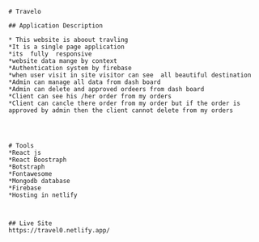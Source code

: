     # Travelo

    ## Application Description

    * This website is aboout travling 
    *It is a single page application
    *its  fully  responsive 
    *website data mange by context
    *Authentication system by firebase
    *when user visit in site visitor can see  all beautiful destination
    *Admin can manage all data from dash board
    *Admin can delete and approved ordeers from dash board
    *Client can see his /her order from my orders
    *Client can cancle there order from my order but if the order is approved by admin then the client cannot delete from my orders 




    # Tools
    *React js
    *React Boostraph
    *Botstraph
    *Fontawesome
    *Mongodb database
    *Firebase
    *Hosting in netlify 



    ## Live Site
    https://travel0.netlify.app/

    